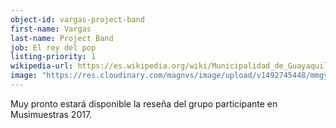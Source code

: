 ```yaml
---
object-id: vargas-project-band
first-name: Vargas
last-name: Project Band
job: El rey del pop
listing-priority: 1
wikipedia-url: https://es.wikipedia.org/wiki/Municipalidad_de_Guayaquil
image: "https://res.cloudinary.com/magnvs/image/upload/v1492745448/mmgye/gye_2.jpg"
---
```


Muy pronto estará disponible la reseña del grupo participante en Musimuestras 2017.
